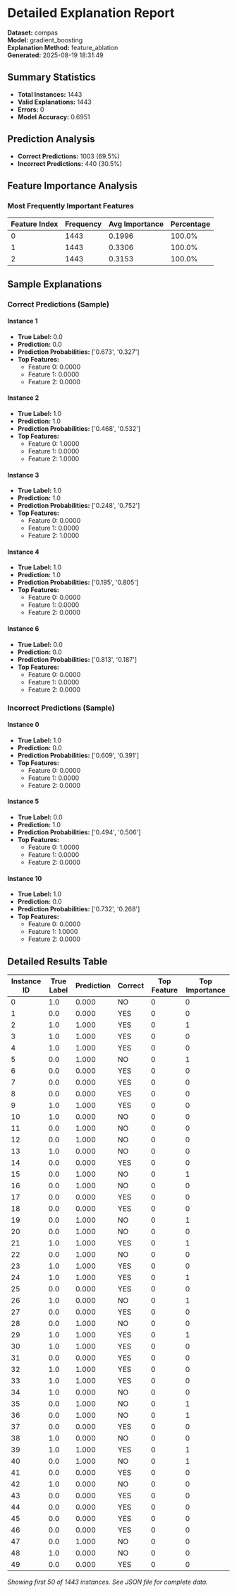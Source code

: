 # Detailed Explanation Report

**Dataset:** compas  
**Model:** gradient_boosting  
**Explanation Method:** feature_ablation  
**Generated:** 2025-08-19 18:31:49  

## Summary Statistics

- **Total Instances:** 1443
- **Valid Explanations:** 1443
- **Errors:** 0
- **Model Accuracy:** 0.6951

## Prediction Analysis

- **Correct Predictions:** 1003 (69.5%)
- **Incorrect Predictions:** 440 (30.5%)

## Feature Importance Analysis

### Most Frequently Important Features

| Feature Index | Frequency | Avg Importance | Percentage |
|---------------|-----------|----------------|------------|
| 0 | 1443 | 0.1996 | 100.0% |
| 1 | 1443 | 0.3306 | 100.0% |
| 2 | 1443 | 0.3153 | 100.0% |

## Sample Explanations

### Correct Predictions (Sample)

#### Instance 1

- **True Label:** 0.0
- **Prediction:** 0.0
- **Prediction Probabilities:** ['0.673', '0.327']
- **Top Features:**
  - Feature 0: 0.0000
  - Feature 1: 0.0000
  - Feature 2: 0.0000

#### Instance 2

- **True Label:** 1.0
- **Prediction:** 1.0
- **Prediction Probabilities:** ['0.468', '0.532']
- **Top Features:**
  - Feature 0: 1.0000
  - Feature 1: 0.0000
  - Feature 2: 1.0000

#### Instance 3

- **True Label:** 1.0
- **Prediction:** 1.0
- **Prediction Probabilities:** ['0.248', '0.752']
- **Top Features:**
  - Feature 0: 0.0000
  - Feature 1: 0.0000
  - Feature 2: 1.0000

#### Instance 4

- **True Label:** 1.0
- **Prediction:** 1.0
- **Prediction Probabilities:** ['0.195', '0.805']
- **Top Features:**
  - Feature 0: 0.0000
  - Feature 1: 0.0000
  - Feature 2: 0.0000

#### Instance 6

- **True Label:** 0.0
- **Prediction:** 0.0
- **Prediction Probabilities:** ['0.813', '0.187']
- **Top Features:**
  - Feature 0: 0.0000
  - Feature 1: 0.0000
  - Feature 2: 0.0000

### Incorrect Predictions (Sample)

#### Instance 0

- **True Label:** 1.0
- **Prediction:** 0.0
- **Prediction Probabilities:** ['0.609', '0.391']
- **Top Features:**
  - Feature 0: 0.0000
  - Feature 1: 0.0000
  - Feature 2: 0.0000

#### Instance 5

- **True Label:** 0.0
- **Prediction:** 1.0
- **Prediction Probabilities:** ['0.494', '0.506']
- **Top Features:**
  - Feature 0: 1.0000
  - Feature 1: 0.0000
  - Feature 2: 0.0000

#### Instance 10

- **True Label:** 1.0
- **Prediction:** 0.0
- **Prediction Probabilities:** ['0.732', '0.268']
- **Top Features:**
  - Feature 0: 0.0000
  - Feature 1: 1.0000
  - Feature 2: 0.0000

## Detailed Results Table

| Instance ID | True Label | Prediction | Correct | Top Feature | Top Importance |
|-------------|------------|------------|---------|-------------|----------------|
| 0 | 1.0 | 0.000 | NO | 0 | 0 |
| 1 | 0.0 | 0.000 | YES | 0 | 0 |
| 2 | 1.0 | 1.000 | YES | 0 | 1 |
| 3 | 1.0 | 1.000 | YES | 0 | 0 |
| 4 | 1.0 | 1.000 | YES | 0 | 0 |
| 5 | 0.0 | 1.000 | NO | 0 | 1 |
| 6 | 0.0 | 0.000 | YES | 0 | 0 |
| 7 | 0.0 | 0.000 | YES | 0 | 0 |
| 8 | 0.0 | 0.000 | YES | 0 | 0 |
| 9 | 1.0 | 1.000 | YES | 0 | 0 |
| 10 | 1.0 | 0.000 | NO | 0 | 0 |
| 11 | 0.0 | 1.000 | NO | 0 | 0 |
| 12 | 0.0 | 1.000 | NO | 0 | 0 |
| 13 | 1.0 | 0.000 | NO | 0 | 0 |
| 14 | 0.0 | 0.000 | YES | 0 | 0 |
| 15 | 0.0 | 1.000 | NO | 0 | 1 |
| 16 | 0.0 | 1.000 | NO | 0 | 0 |
| 17 | 0.0 | 0.000 | YES | 0 | 0 |
| 18 | 0.0 | 0.000 | YES | 0 | 0 |
| 19 | 0.0 | 1.000 | NO | 0 | 1 |
| 20 | 0.0 | 1.000 | NO | 0 | 0 |
| 21 | 1.0 | 1.000 | YES | 0 | 1 |
| 22 | 0.0 | 1.000 | NO | 0 | 0 |
| 23 | 1.0 | 1.000 | YES | 0 | 0 |
| 24 | 1.0 | 1.000 | YES | 0 | 1 |
| 25 | 0.0 | 0.000 | YES | 0 | 0 |
| 26 | 1.0 | 0.000 | NO | 0 | 1 |
| 27 | 0.0 | 0.000 | YES | 0 | 0 |
| 28 | 0.0 | 1.000 | NO | 0 | 0 |
| 29 | 1.0 | 1.000 | YES | 0 | 1 |
| 30 | 1.0 | 1.000 | YES | 0 | 0 |
| 31 | 0.0 | 0.000 | YES | 0 | 0 |
| 32 | 1.0 | 1.000 | YES | 0 | 0 |
| 33 | 1.0 | 1.000 | YES | 0 | 0 |
| 34 | 1.0 | 0.000 | NO | 0 | 0 |
| 35 | 0.0 | 1.000 | NO | 0 | 1 |
| 36 | 0.0 | 1.000 | NO | 0 | 1 |
| 37 | 0.0 | 0.000 | YES | 0 | 0 |
| 38 | 1.0 | 0.000 | NO | 0 | 0 |
| 39 | 1.0 | 1.000 | YES | 0 | 1 |
| 40 | 0.0 | 1.000 | NO | 0 | 1 |
| 41 | 0.0 | 0.000 | YES | 0 | 0 |
| 42 | 1.0 | 0.000 | NO | 0 | 0 |
| 43 | 0.0 | 0.000 | YES | 0 | 0 |
| 44 | 0.0 | 0.000 | YES | 0 | 0 |
| 45 | 0.0 | 0.000 | YES | 0 | 0 |
| 46 | 0.0 | 0.000 | YES | 0 | 0 |
| 47 | 0.0 | 1.000 | NO | 0 | 0 |
| 48 | 1.0 | 0.000 | NO | 0 | 0 |
| 49 | 0.0 | 0.000 | YES | 0 | 0 |

*Showing first 50 of 1443 instances. See JSON file for complete data.*
